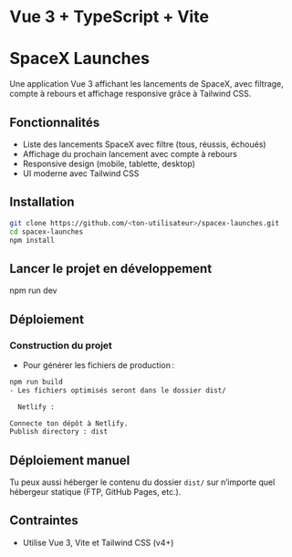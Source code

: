 # Vue 3 + TypeScript + Vite

# SpaceX Launches

Une application Vue 3 affichant les lancements de SpaceX, avec filtrage, compte à rebours et affichage responsive grâce à Tailwind CSS.

## Fonctionnalités

- Liste des lancements SpaceX avec filtre (tous, réussis, échoués)
- Affichage du prochain lancement avec compte à rebours
- Responsive design (mobile, tablette, desktop)
- UI moderne avec Tailwind CSS

## Installation

```bash
git clone https://github.com/<ton-utilisateur>/spacex-launches.git
cd spacex-launches
npm install
```

## Lancer le projet en développement

npm run dev

## Déploiement

### Construction du projet

- Pour générer les fichiers de production :

```bash
npm run build
- Les fichiers optimisés seront dans le dossier dist/

  Netlify :

Connecte ton dépôt à Netlify.
Publish directory : dist
```

## Déploiement manuel

Tu peux aussi héberger le contenu du dossier `dist/` sur n’importe quel hébergeur statique (FTP, GitHub Pages, etc.).

## Contraintes

- Utilise Vue 3, Vite et Tailwind CSS (v4+)
